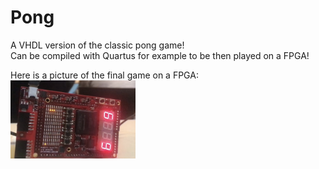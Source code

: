 # Pong
A VHDL version of the classic pong game!  
Can be compiled with Quartus for example to be then played on a FPGA!  

Here is a picture of the final game on a FPGA:   
<img src="https://github.com/Liam-mza/Pong/blob/main/Image/example.jpg" alt="drawing" width="200"/>

